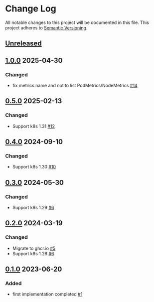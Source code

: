 # Change Log

All notable changes to this project will be documented in this file.
This project adheres to [Semantic Versioning](http://semver.org/).

## [Unreleased]

## [1.0.0] 2025-04-30

### Changed

- fix metrics name and not to list PodMetrics/NodeMetrics [#14](https://github.com/cybozu-go/zombie-detector/pull/14)

## [0.5.0] 2025-02-13

### Changed

- Support k8s 1.31 [#12](https://github.com/cybozu-go/zombie-detector/pull/12)

## [0.4.0] 2024-09-10

### Changed

- Support k8s 1.30 [#10](https://github.com/cybozu-go/zombie-detector/pull/10)

## [0.3.0] 2024-05-30

### Changed

- Support k8s 1.29 [#6](https://github.com/cybozu-go/zombie-detector/pull/8)

## [0.2.0] 2024-03-19

### Changed

- Migrate to ghcr.io [#5](https://github.com/cybozu-go/zombie-detector/pull/5)
- Support k8s 1.28 [#6](https://github.com/cybozu-go/zombie-detector/pull/6)

## [0.1.0] 2023-06-20

### Added

- first implementation completed [#1](https://github.com/cybozu-go/zombie-detector/pull/1)

[Unreleased]: https://github.com/cybozu-go/zombie-detector/compare/v1.0.0...HEAD
[1.0.0]: https://github.com/cybozu-go/zombie-detector/compare/v0.5.0...v1.0.0
[0.5.0]: https://github.com/cybozu-go/zombie-detector/compare/v0.4.0...v0.5.0
[0.4.0]: https://github.com/cybozu-go/zombie-detector/compare/v0.3.0...v0.4.0
[0.3.0]: https://github.com/cybozu-go/zombie-detector/compare/v0.2.0...v0.3.0
[0.2.0]: https://github.com/cybozu-go/zombie-detector/compare/v0.1.0...v0.2.0
[0.1.0]: https://github.com/cybozu-go/zombie-detector/compare/6d8c07c2507ed029b844e371de8faad79ad18ab9...v0.1.0

